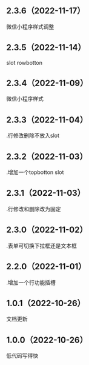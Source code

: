 ## 2.3.6（2022-11-17）
微信小程序样式调整
## 2.3.5（2022-11-14）
slot rowbotton
## 2.3.4（2022-11-09）
微信小程序样式
## 2.3.3（2022-11-04）
.行修改删除不放入slot
## 2.3.2（2022-11-03）
.增加一个topbotton slot
## 2.3.1（2022-11-03）
.行修改和删除改为固定 
## 2.3.0（2022-11-02）
.表单可切换下拉框还是文本框
## 2.2.0（2022-11-01）
.增加一个行功能插槽
## 1.0.1（2022-10-26）
文档更新
## 1.0.0（2022-10-26）
低代码写得快
